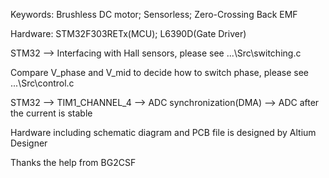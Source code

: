 Keywords: Brushless DC motor; Sensorless; Zero-Crossing Back EMF

Hardware: STM32F303RETx(MCU); L6390D(Gate Driver)

STM32 --> Interfacing with Hall sensors, please see ...\Src\switching.c

Compare V_phase and V_mid to decide how to switch phase, please see ...\Src\control.c

STM32 --> TIM1_CHANNEL_4 --> ADC synchronization(DMA) --> ADC after the current is stable

Hardware including schematic diagram and PCB file is designed by Altium Designer

Thanks the help from BG2CSF


